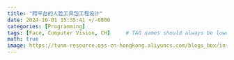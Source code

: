 ```yaml
---
title: "跨平台的人脸工具包工程设计"
date: 2024-10-01 15:35:41 +/-0800
categories: [Programming]
tags: [Face, Computer Vision, CH]     # TAG names should always be lowercase
math: true
image: https://tunm-resource.oss-cn-hongkong.aliyuncs.com/blogs_box/inspireface-banner.jpg
---
```


